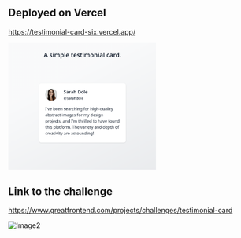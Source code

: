 <!-- Use Ctrl/Cmd + Shift + V in VS Code to preview this Markdown file. -->
## Deployed on Vercel
https://testimonial-card-six.vercel.app/ <br>

<img src="./img/image.png" style="width:300px"></img>


## Link to the challenge
https://www.greatfrontend.com/projects/challenges/testimonial-card

![Image2](https://i.ibb.co/CH5qd3q/SCR-20240530-kpn.png)